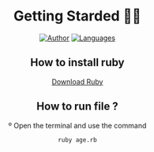 <div align="center">
 
#  Getting Starded 🖖🏻

[![Author](https://img.shields.io/badge/author-GabrielLuiz-191F2B?style=flat-square)](https://github.com/GabrielLuizSF)
[![Languages](https://img.shields.io/github/languages/count/GabrielLuizSF/CalcAge?color=%23191F2B&style=flat-square)](#)
## How to install ruby
[Download Ruby](https://www.ruby-lang.org/en/downloads/") 


## How to run file ?
º Open the terminal and use the command 
 ```sh
ruby age.rb
```
</div>

